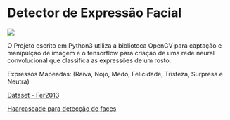# Detector de Expressão Facial

![](./2.gif)

O Projeto escrito em Python3 utiliza a biblioteca OpenCV para captação e manipulçao de imagem e o tensorflow para criação de uma rede neural convolucional que classifica as expressões de um rosto.

Expressõs Mapeadas: (Raiva, Nojo, Medo, Felicidade, Tristeza, Surpresa e Neutra)

[Dataset - Fer2013](https://www.kaggle.com/deadskull7/fer2013)

[Haarcascade para detecção de faces](https://github.com/opencv/opencv/blob/master/data/haarcascades/haarcascade_frontalface_alt2.xml)
